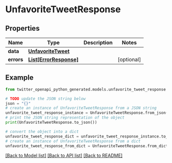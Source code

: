 # UnfavoriteTweetResponse


## Properties

Name | Type | Description | Notes
------------ | ------------- | ------------- | -------------
**data** | [**UnfavoriteTweet**](UnfavoriteTweet.md) |  | 
**errors** | [**List[ErrorResponse]**](ErrorResponse.md) |  | [optional] 

## Example

```python
from twitter_openapi_python_generated.models.unfavorite_tweet_response import UnfavoriteTweetResponse

# TODO update the JSON string below
json = "{}"
# create an instance of UnfavoriteTweetResponse from a JSON string
unfavorite_tweet_response_instance = UnfavoriteTweetResponse.from_json(json)
# print the JSON string representation of the object
print(UnfavoriteTweetResponse.to_json())

# convert the object into a dict
unfavorite_tweet_response_dict = unfavorite_tweet_response_instance.to_dict()
# create an instance of UnfavoriteTweetResponse from a dict
unfavorite_tweet_response_from_dict = UnfavoriteTweetResponse.from_dict(unfavorite_tweet_response_dict)
```
[[Back to Model list]](../README.md#documentation-for-models) [[Back to API list]](../README.md#documentation-for-api-endpoints) [[Back to README]](../README.md)


